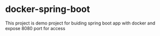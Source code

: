 # docker-spring-boot

This project is demo project for buiding spring boot app with docker 
and expose 8080 port for access
